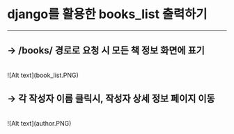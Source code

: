 # django를 활용한 books_list 출력하기
------

## &rarr; /books/ 경로로 요청 시 모든 책 정보 화면에 표기
<br>
![Alt text](book_list.PNG)


## &rarr; 각 작성자 이름 클릭시, 작성자 상세 정보 페이지 이동
<br>
![Alt text](author.PNG)